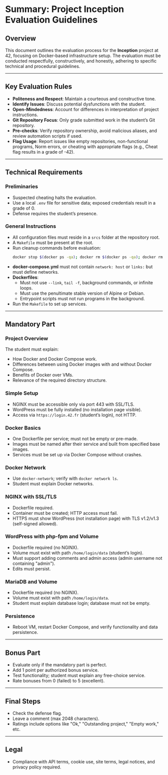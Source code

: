 # Summary: Project Inception Evaluation Guidelines

## Overview
This document outlines the evaluation process for the **Inception** project at 42, focusing on Docker-based infrastructure setup. The evaluation must be conducted respectfully, constructively, and honestly, adhering to specific technical and procedural guidelines.

---

## Key Evaluation Rules
- **Politeness and Respect**: Maintain a courteous and constructive tone.
- **Identify Issues**: Discuss potential dysfunctions with the student.
- **Open-Mindedness**: Account for differences in interpretation of project instructions.
- **Git Repository Focus**: Only grade submitted work in the student’s Git repository.
- **Pre-checks**: Verify repository ownership, avoid malicious aliases, and review automation scripts if used.
- **Flag Usage**: Report issues like empty repositories, non-functional programs, Norm errors, or cheating with appropriate flags (e.g., Cheat flag results in a grade of -42).

---

## Technical Requirements
### Preliminaries
- Suspected cheating halts the evaluation.
- Use a local `.env` file for sensitive data; exposed credentials result in a grade of 0.
- Defense requires the student’s presence.

### General Instructions
- All configuration files must reside in a `srcs` folder at the repository root.
- A `Makefile` must be present at the root.
- Run cleanup commands before evaluation:
  ```bash
  docker stop $(docker ps -qa); docker rm $(docker ps -qa); docker rmi -f $(docker images -qa); docker volume rm $(docker volume ls -q); docker network rm $(docker network ls -q) 2>/dev/null
  ```
- **docker-compose.yml** must not contain `network: host` or `links:` but must define networks.
- **Dockerfiles**:
  - Must not use `--link`, `tail -f`, background commands, or infinite loops.
  - Must use the penultimate stable version of Alpine or Debian.
  - Entrypoint scripts must not run programs in the background.
- Run the `Makefile` to set up services.

---

## Mandatory Part
### Project Overview
The student must explain:
- How Docker and Docker Compose work.
- Differences between using Docker images with and without Docker Compose.
- Benefits of Docker over VMs.
- Relevance of the required directory structure.

### Simple Setup
- NGINX must be accessible only via port 443 with SSL/TLS.
- WordPress must be fully installed (no installation page visible).
- Access via `https://login.42.fr` (student’s login), not HTTP.

### Docker Basics
- One Dockerfile per service; must not be empty or pre-made.
- Images must be named after their service and built from specified base images.
- Services must be set up via Docker Compose without crashes.

### Docker Network
- Use `docker-network`; verify with `docker network ls`.
- Student must explain Docker networks.

### NGINX with SSL/TLS
- Dockerfile required.
- Container must be created; HTTP access must fail.
- HTTPS must show WordPress (not installation page) with TLS v1.2/v1.3 (self-signed allowed).

### WordPress with php-fpm and Volume
- Dockerfile required (no NGINX).
- Volume must exist with path `/home/login/data` (student’s login).
- Must support adding comments and admin access (admin username not containing "admin").
- Edits must persist.

### MariaDB and Volume
- Dockerfile required (no NGINX).
- Volume must exist with path `/home/login/data`.
- Student must explain database login; database must not be empty.

### Persistence
- Reboot VM, restart Docker Compose, and verify functionality and data persistence.

---

## Bonus Part
- Evaluate only if the mandatory part is perfect.
- Add 1 point per authorized bonus service.
- Test functionality; student must explain any free-choice service.
- Rate bonuses from 0 (failed) to 5 (excellent).

---

## Final Steps
- Check the defense flag.
- Leave a comment (max 2048 characters).
- Ratings include options like "Ok," "Outstanding project," "Empty work," etc.

---

## Legal
- Compliance with API terms, cookie use, site terms, legal notices, and privacy policy required.